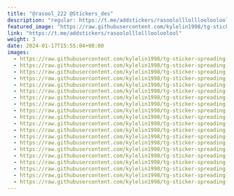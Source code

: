 ```yaml
---
title: "@rasool_222 @Stickers_des"
description: "regular: https://t.me/addstickers/rasoololllolllooloolool"
featured_image: "https://raw.githubusercontent.com/kylelin1998/tg-sticker-spreading-worldwide-images/main/img/e7e7bbc4-ee0d-4a0a-afde-e5369b197106.jpg"
link: "https://t.me/addstickers/rasoololllolllooloolool"
weight: 3
date: 2024-01-17T15:55:04+08:00
images:
  - https://raw.githubusercontent.com/kylelin1998/tg-sticker-spreading-worldwide-images/main/img/e7e7bbc4-ee0d-4a0a-afde-e5369b197106.jpg
  - https://raw.githubusercontent.com/kylelin1998/tg-sticker-spreading-worldwide-images/main/img/03ace028-c1ef-4421-b177-bffe51f6349d.jpg
  - https://raw.githubusercontent.com/kylelin1998/tg-sticker-spreading-worldwide-images/main/img/35e80be3-bcc1-45cd-a68f-a55ae5a2cf07.jpg
  - https://raw.githubusercontent.com/kylelin1998/tg-sticker-spreading-worldwide-images/main/img/09efad0f-fa22-49f3-8619-a00d760898dc.jpg
  - https://raw.githubusercontent.com/kylelin1998/tg-sticker-spreading-worldwide-images/main/img/524159c5-abe0-4220-9dca-5c4ee12478b5.jpg
  - https://raw.githubusercontent.com/kylelin1998/tg-sticker-spreading-worldwide-images/main/img/32b67c82-48f0-43a3-b081-459abf53253a.jpg
  - https://raw.githubusercontent.com/kylelin1998/tg-sticker-spreading-worldwide-images/main/img/c622cc70-5572-41ef-82aa-fcf3e36c3115.jpg
  - https://raw.githubusercontent.com/kylelin1998/tg-sticker-spreading-worldwide-images/main/img/12a25fb2-796e-4f67-aceb-761e0d2f7fde.jpg
  - https://raw.githubusercontent.com/kylelin1998/tg-sticker-spreading-worldwide-images/main/img/af45cfe6-74c8-427f-954c-9743e9297f61.jpg
  - https://raw.githubusercontent.com/kylelin1998/tg-sticker-spreading-worldwide-images/main/img/cc1ed462-c326-42a5-83e0-335f0b37e7f5.jpg
  - https://raw.githubusercontent.com/kylelin1998/tg-sticker-spreading-worldwide-images/main/img/915c7b18-6fa4-4efb-962b-a83dc9e29bef.jpg
  - https://raw.githubusercontent.com/kylelin1998/tg-sticker-spreading-worldwide-images/main/img/4332c54d-f451-4188-a69d-0b05cb08fec9.jpg
  - https://raw.githubusercontent.com/kylelin1998/tg-sticker-spreading-worldwide-images/main/img/351b04f4-093b-4e21-936e-0bcf578c0c1b.jpg
  - https://raw.githubusercontent.com/kylelin1998/tg-sticker-spreading-worldwide-images/main/img/e4c053d0-daf4-4818-b310-bba2405f796d.jpg
  - https://raw.githubusercontent.com/kylelin1998/tg-sticker-spreading-worldwide-images/main/img/30b2d106-e8c2-4c94-a357-fe8a10c002c7.jpg
  - https://raw.githubusercontent.com/kylelin1998/tg-sticker-spreading-worldwide-images/main/img/aa99155a-fe03-4bb4-9d07-c5469abd390e.jpg
  - https://raw.githubusercontent.com/kylelin1998/tg-sticker-spreading-worldwide-images/main/img/ccb1d7a8-a40d-4c21-972f-6eef0f510424.jpg
  - https://raw.githubusercontent.com/kylelin1998/tg-sticker-spreading-worldwide-images/main/img/09426fcf-d6dc-4468-bd4b-1af455837298.jpg
  - https://raw.githubusercontent.com/kylelin1998/tg-sticker-spreading-worldwide-images/main/img/d3b17519-7e89-4bca-a4e1-3318359aaf5d.jpg
  - https://raw.githubusercontent.com/kylelin1998/tg-sticker-spreading-worldwide-images/main/img/7feb670b-1c83-4428-ab7c-d83b25ee6be8.jpg
---
```

